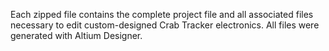 Each zipped file contains the complete project file and all associated files necessary to edit custom-designed Crab Tracker electronics. All files were generated with Altium Designer.
